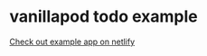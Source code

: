 # vanillapod todo example

[Check out example app on netlify](https://dazzling-benz-6bc339.netlify.app/)
